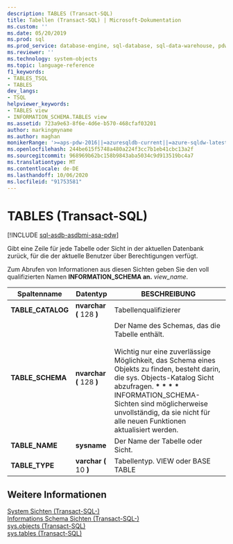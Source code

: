 ```yaml
---
description: TABLES (Transact-SQL)
title: Tabellen (Transact-SQL) | Microsoft-Dokumentation
ms.custom: ''
ms.date: 05/20/2019
ms.prod: sql
ms.prod_service: database-engine, sql-database, sql-data-warehouse, pdw
ms.reviewer: ''
ms.technology: system-objects
ms.topic: language-reference
f1_keywords:
- TABLES_TSQL
- TABLES
dev_langs:
- TSQL
helpviewer_keywords:
- TABLES view
- INFORMATION_SCHEMA.TABLES view
ms.assetid: 723a9e63-8f6e-4d6e-b570-468cfaf03201
author: markingmyname
ms.author: maghan
monikerRange: '>=aps-pdw-2016||=azuresqldb-current||=azure-sqldw-latest||>=sql-server-2016||=sqlallproducts-allversions||>=sql-server-linux-2017||=azuresqldb-mi-current'
ms.openlocfilehash: 244be615f5748a480a224f3cc7b1eb41cbc13a2f
ms.sourcegitcommit: 968969b62bc158b9843aba5034c9d913519bc4a7
ms.translationtype: MT
ms.contentlocale: de-DE
ms.lasthandoff: 10/06/2020
ms.locfileid: "91753581"
---
```

# <a name="tables-transact-sql"></a>TABLES (Transact-SQL)
[!INCLUDE [sql-asdb-asdbmi-asa-pdw](../../includes/applies-to-version/sql-asdb-asdbmi-asa-pdw.md)]

  Gibt eine Zeile für jede Tabelle oder Sicht in der aktuellen Datenbank zurück, für die der aktuelle Benutzer über Berechtigungen verfügt.  
  
 Zum Abrufen von Informationen aus diesen Sichten geben Sie den voll qualifizierten Namen **INFORMATION_SCHEMA an.** _view_name_.  
  
|Spaltenname|Datentyp|BESCHREIBUNG|  
|-----------------|---------------|-----------------|  
|**TABLE_CATALOG**|**nvarchar (** 128 **)**|Tabellenqualifizierer|  
|**TABLE_SCHEMA**|**nvarchar (** 128 **)**|Der Name des Schemas, das die Tabelle enthält.<br /><br /> Wichtig nur eine zuverlässige Möglichkeit, das Schema eines Objekts zu finden, besteht darin, die sys. Objects-Katalog Sicht abzufragen. <strong> \* \* \* \* </strong> INFORMATION_SCHEMA-Sichten sind möglicherweise unvollständig, da sie nicht für alle neuen Funktionen aktualisiert werden.|  
|**TABLE_NAME**|**sysname**|Der Name der Tabelle oder Sicht.|  
|**TABLE_TYPE**|**varchar (** 10 **)**|Tabellentyp. VIEW oder BASE TABLE|  
  
## <a name="see-also"></a>Weitere Informationen  
 [System Sichten &#40;Transact-SQL-&#41;](../../t-sql/language-reference.md)   
 [Informations Schema Sichten &#40;Transact-SQL-&#41;](~/relational-databases/system-information-schema-views/system-information-schema-views-transact-sql.md)   
 [sys.objects &#40;Transact-SQL&#41;](../../relational-databases/system-catalog-views/sys-objects-transact-sql.md)   
 [sys.tables &#40;Transact-SQL&#41;](../../relational-databases/system-catalog-views/sys-tables-transact-sql.md)  
  

